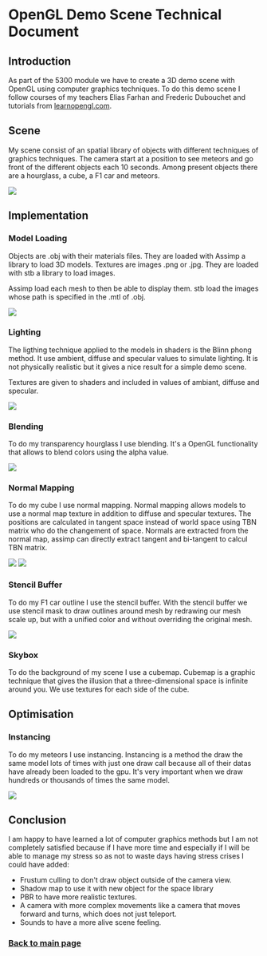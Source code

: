 # OpenGL Demo Scene Technical Document


## Introduction

As part of the 5300 module we have to create a 3D demo scene with OpenGL using computer graphics techniques.
To do this demo scene I follow courses of my teachers Elias Farhan and Frederic Dubouchet and tutorials from [learnopengl.com](https://learnopengl.com).

## Scene

My scene consist of an spatial library of objects with different techniques of graphics techniques. The camera start at a position to see meteors and go front of the different objects each 10 seconds.
Among present objects there are a hourglass, a cube, a F1 car and meteors.

![](https://worgaros.github.io/Images/openwin.gif)

## Implementation

### Model Loading

Objects are .obj with their materials files. They are loaded with Assimp a library to load 3D models.
Textures are images .png or .jpg. They are loaded with stb a library to load images.

Assimp load each mesh to then be able to display them.
stb load the images whose path is specified in the .mtl of .obj.

![](https://worgaros.github.io/Images/openwin.gif)

### Lighting

The ligthing technique applied to the models in shaders is the Blinn phong method.
It use ambient, diffuse and specular values to simulate lighting.
It is not physically realistic but it gives a nice result for a simple demo scene.

Textures are given to shaders and included in values of ambiant, diffuse and specular.

![](https://worgaros.github.io/Images/openwin.gif)

### Blending

To do my transparency hourglass I use blending. It's a OpenGL functionality that allows to blend colors using the alpha value.

![](https://worgaros.github.io/Images/openwin.gif)

### Normal Mapping

To do my cube I use normal mapping.
Normal mapping allows models to use a normal map texture in addition to diffuse and specular textures.
The positions are calculated in tangent space instead of world space using TBN matrix who do the changement of space.
Normals are extracted from the normal map, assimp can directly extract tangent and bi-tangent to calcul TBN matrix.

![](https://worgaros.github.io/Images/openwin.gif)
![](https://worgaros.github.io/Images/openwin.gif)

### Stencil Buffer

To do my F1 car outline I use the stencil buffer.
With the stencil buffer we use stencil mask to draw outlines around mesh by redrawing our mesh scale up, but with a unified color and without overriding the original mesh.

![](https://worgaros.github.io/Images/openwin.gif)

### Skybox

To do the background of my scene I use a cubemap.
Cubemap is a graphic technique that gives the illusion that a three-dimensional space is infinite around you. 
We use textures for each side of the cube.

## Optimisation

### Instancing

To do my meteors I use instancing.
Instancing is a method the draw the same model lots of times with just one draw call because all of their datas have already been loaded to the gpu.
It's very important when we draw hundreds or thousands of times the same model.

![](https://worgaros.github.io/Images/openwin.gif)

## Conclusion
I am happy to have learned a lot of computer graphics methods but I am not completely satisfied because if I have more time and especially if I will be able to manage my stress so as not to waste days having stress crises I could have added:

- Frustum culling to don't draw object outside of the camera view.
- Shadow map to use it with new object for the space library
- PBR to have more realistic textures.
- A camera with more complex movements like a camera that moves forward and turns, which does not just teleport.
- Sounds to have a more alive scene feeling.

### [Back to main page](https://worgaros.github.io/)